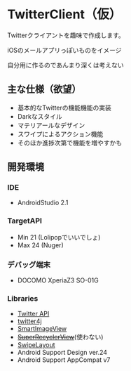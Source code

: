 # TwitterClient（仮）

Twitterクライアントを趣味で作成します。

iOSのメールアプリっぽいものをイメージ

自分用に作るのであんまり深くは考えない

## 主な仕様（欲望）
* 基本的なTwitterの機能機能の実装
* Darkなスタイル
* マテリアールなデザイン
* スワイプによるアクション機能
* そのほか進捗次第で機能を増やすかも

## 開発環境
### IDE
* AndroidStudio 2.1

### TargetAPI
* Min 21 (Lolipopでいいでしょ)
* Max 24 (Nuger)

### デバッグ端末
* DOCOMO XperiaZ3 SO-01G

### Libraries
* [Twitter API](https://dev.twitter.com/)
* [twitter4j](http://twitter4j.org/ja/index.html)
* [SmartImageView](http://loopj.com/android-smart-image-view/)
* ~~[SuperRecyclerView](https://github.com/Malinskiy/SuperRecyclerView)~~(使わない)
* [SwipeLayout](https://github.com/daimajia/AndroidSwipeLayout)
* Android Support Design ver.24
* Android Support AppCompat v7
